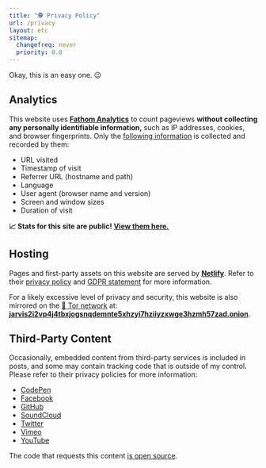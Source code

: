 ```yaml
---
title: "🕵️ Privacy Policy"
url: /privacy
layout: etc
sitemap:
  changefreq: never
  priority: 0.0
---
```


Okay, this is an easy one. 😉

## Analytics

This website uses [**Fathom Analytics**](https://usefathom.com/ref/ZEYG0O) to count pageviews **without collecting any personally identifiable information,** such as IP addresses, cookies, and browser fingerprints. Only the [following information](https://usefathom.com/data) is collected and recorded by them:

- URL visited
- Timestamp of visit
- Referrer URL (hostname and path)
- Language
- User agent (browser name and version)
- Screen and window sizes
- Duration of visit

**📈 Stats for this site are public! [View them here.](/stats/)**

## Hosting

Pages and first-party assets on this website are served by [**Netlify**](https://www.netlify.com/). Refer to their [privacy policy](https://www.netlify.com/privacy/) and [GDPR statement](https://www.netlify.com/gdpr/) for more information.

For a likely excessive level of privacy and security, this website is also mirrored on the [🧅 Tor network](https://www.torproject.org/) at: [**jarvis2i2vp4j4tbxjogsnqdemnte5xhzyi7hziiyzxwge3hzmh57zad.onion**](http://jarvis2i2vp4j4tbxjogsnqdemnte5xhzyi7hziiyzxwge3hzmh57zad.onion).

## Third-Party Content

Occasionally, embedded content from third-party services is included in posts, and some may contain tracking code that is outside of my control. Please refer to their privacy policies for more information:

- [CodePen](https://blog.codepen.io/documentation/privacy/)
- [Facebook](https://www.facebook.com/policy.php)
- [GitHub](https://docs.github.com/en/github/site-policy/github-privacy-statement)
- [SoundCloud](https://soundcloud.com/pages/privacy)
- [Twitter](https://twitter.com/en/privacy)
- [Vimeo](https://vimeo.com/privacy)
- [YouTube](https://policies.google.com/privacy)

The code that requests this content [is open source](https://github.com/jakejarvis/jarv.is/tree/main/layouts/shortcodes).

